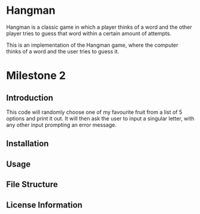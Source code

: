 # Hangman
Hangman is a classic game in which a player thinks of a word and the other player tries to guess that word within a certain amount of attempts.

This is an implementation of the Hangman game, where the computer thinks of a word and the user tries to guess it. 

# Milestone 2

## Introduction

This code will randomly choose one of my favourite fruit from a list of 5 options and print it out. It will then ask the user to input a singular letter, with any other input prompting an error message. 

## Installation

## Usage

## File Structure 

## License Information
